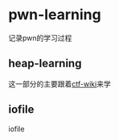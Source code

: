 # pwn-learning
记录pwn的学习过程
## heap-learning
这一部分的主要跟着[ctf-wiki](https://ctf-wiki.org/pwn)来学
## iofile
iofile